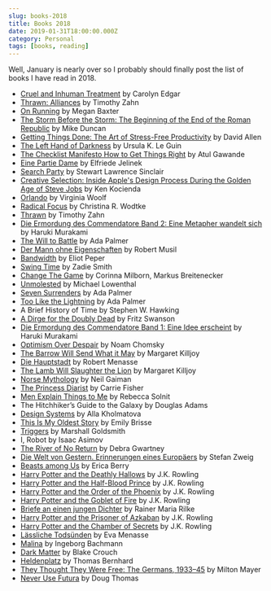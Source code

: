 ```yaml
---
slug: books-2018
title: Books 2018
date: 2019-01-31T18:00:00.000Z
category: Personal
tags: [books, reading]
---
```


Well, January is nearly over so I probably should finally post the list of books I have read in 2018.

- [Cruel and Inhuman Treatment](https://www.creativenonfiction.org/products/true-story-issue-19) by Carolyn Edgar
- [Thrawn: Alliances](https://amzn.to/2UwDe3g) by Timothy Zahn
- [On Running](https://www.creativenonfiction.org/products/true-story-issue-21) by Megan Baxter
- [The Storm Before the Storm: The Beginning of the End of the Roman Republic](https://amzn.to/2BeStXu) by Mike Duncan
- [Getting Things Done: The Art of Stress-Free Productivity](https://amzn.to/2D0PBgY) by David Allen
- [The Left Hand of Darkness](https://amzn.to/2B7lzbp) by Ursula K. Le Guin
- [The Checklist Manifesto How to Get Things Right](https://amzn.to/2D0f0Yj) by Atul Gawande
- [Eine Partie Dame](https://amzn.to/2RtlLHp) by Elfriede Jelinek
- [Search Party](https://www.creativenonfiction.org/products/true-story-issue-18) by Stewart Lawrence Sinclair
- [Creative Selection: Inside Apple's Design Process During the Golden Age of Steve Jobs](http://creativeselection.io) by Ken Kocienda
- [Orlando](https://amzn.to/2RYfF71) by Virginia Woolf
- [Radical Focus](https://amzn.to/2BdCQiW) by Christina R. Wodtke
- [Thrawn](https://amzn.to/2HKs6OQ) by Timothy Zahn
- [Die Ermordung des Commendatore Band 2: Eine Metapher wandelt sich](https://amzn.to/2BecWfb) by Haruki Murakami
- [The Will to Battle](https://amzn.to/2UsM7ek) by Ada Palmer
- [Der Mann ohne Eigenschaften](https://amzn.to/2CW2lWn) by Robert Musil
- [Bandwidth](https://amzn.to/2CYzdxr) by Eliot Peper
- [Swing Time](https://amzn.to/2RZp8La) by Zadie Smith
- [Change The Game](https://amzn.to/2CW2w3Z) by Corinna Milborn, Markus Breitenecker
- [Unmolested](https://www.creativenonfiction.org/products/true-story-issue-17) by Michael Lowenthal
- [Seven Surrenders](https://amzn.to/2Bd0Ti1) by Ada Palmer
- [Too Like the Lightning](https://amzn.to/2CVXuEy) by Ada Palmer
- A Brief History of Time by Stephen W. Hawking
- [A Dirge for the Doubly Dead](https://www.creativenonfiction.org/products/true-story-issue-16) by Fritz Swanson
- [Die Ermordung des Commendatore Band 1: Eine Idee erscheint](https://amzn.to/2Bc6rtc) by Haruki Murakami
- [Optimism Over Despair](https://amzn.to/2Uz5nqJ) by Noam Chomsky
- [The Barrow Will Send What it May](https://amzn.to/2BfdGki) by Margaret Killjoy
- [Die Hauptstadt](https://amzn.to/2S26xhC) by Robert Menasse
- [The Lamb Will Slaughter the Lion](https://amzn.to/2HHLMCV) by Margaret Killjoy
- [Norse Mythology](https://amzn.to/2BdUZgO) by Neil Gaiman
- [The Princess Diarist](https://amzn.to/2HIoBsj) by Carrie Fisher
- [Men Explain Things to Me](https://amzn.to/2Bdxkgx) by Rebecca Solnit
- The Hitchhiker’s Guide to the Galaxy by Douglas Adams
- [Design Systems](https://designsystemsbook.com) by Alla Kholmatova
- [This Is My Oldest Story](https://www.creativenonfiction.org/products/true-story-issue-15) by Emily Brisse
- [Triggers](https://amzn.to/2UAFAOZ) by Marshall Goldsmith
- I, Robot by Isaac Asimov
- [The River of No Return](https://www.creativenonfiction.org/products/true-story-issue-14) by Debra Gwartney
- [Die Welt von Gestern. Erinnerungen eines Europäers](https://amzn.to/2BeTA9C) by Stefan Zweig
- [Beasts among Us](https://www.creativenonfiction.org/products/true-story-issue-13) by Erica Berry
- [Harry Potter and the Deathly Hallows](https://amzn.to/2CWa1b3) by J.K. Rowling
- [Harry Potter and the Half-Blood Prince](https://amzn.to/2CZDOPU) by J.K. Rowling
- [Harry Potter and the Order of the Phoenix](https://amzn.to/2CV0KQw) by J.K. Rowling
- [Harry Potter and the Goblet of Fire](https://amzn.to/2UqG9L4) by J.K. Rowling
- [Briefe an einen jungen Dichter](https://amzn.to/2CV1F3q) by Rainer Maria Rilke
- [Harry Potter and the Prisoner of Azkaban](https://amzn.to/2CX86mw) by J.K. Rowling
- [Harry Potter and the Chamber of Secrets](https://amzn.to/2HHgyfp) by J.K. Rowling
- [Lässliche Todsünden](https://amzn.to/2HGMh0k) by Eva Menasse
- [Malina](https://amzn.to/2Bc6Zzg) by Ingeborg Bachmann
- [Dark Matter](https://amzn.to/2HJTOey) by Blake Crouch
- [Heldenplatz](https://amzn.to/2CV3iOA) by Thomas Bernhard
- [They Thought They Were Free: The Germans, 1933–45](https://amzn.to/2CWaxG1) by Milton Mayer
- [Never Use Futura](https://amzn.to/2Bc4Gwj) by Doug Thomas
